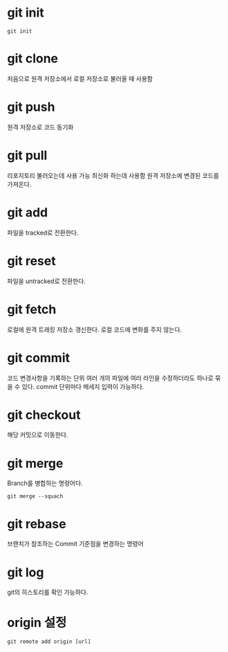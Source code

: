 # git init
``` shell
git init
```

# git clone
처음으로 원격 저장소에서 로컬 저장소로 불러올 때 사용함

# git push
원격 저장소로 코드 동기화

# git pull
리포지토리 불러오는데 사용 가능
최신화 하는데 사용함
원격 저장소에 변경된 코드를 가져온다.

# git add
파일을 tracked로 전환한다.

# git reset
파일을 untracked로 전환한다.

# git fetch
로컬에 원격 트래킹 저장소 갱신한다.
로컬 코드에 변화를 주지 않는다.

# git commit
코드 변경사항을 기록하는 단위
여러 개의 파일에 여러 라인을 수정하더라도 하나로 묶을 수 있다.
commit 단위마다 메세지 입력이 가능하다.


# git checkout
해당 커밋으로 이동한다.

# git merge
Branch를 병합하는 명령어다.

```
git merge --squach
```


# git rebase
브랜치가 참조하는 Commit 기준점을 변경하는 명령어

# git log
git의 히스토리를 확인 가능하다.

# origin 설정
```shell
git remote add origin [url]
```

